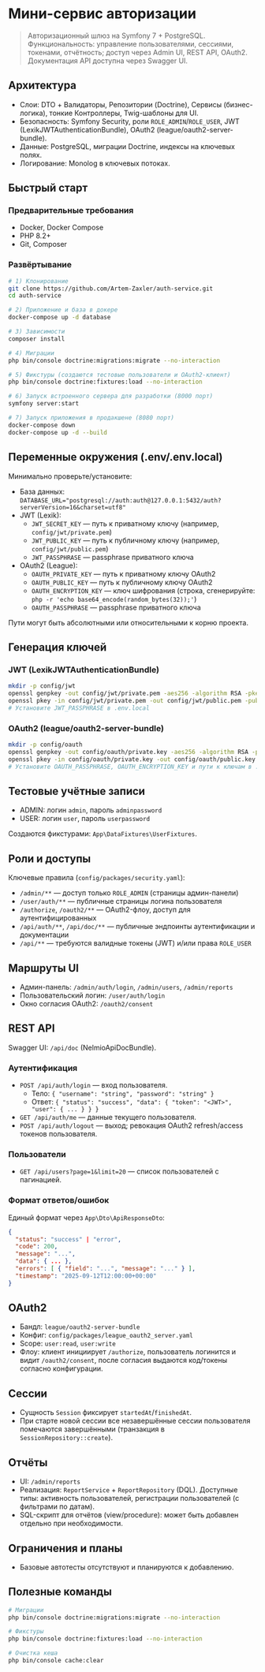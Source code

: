 # Мини-сервис авторизации

> Авторизационный шлюз на Symfony 7 + PostgreSQL. Функциональность: управление пользователями, сессиями, токенами, отчётность; доступ через Admin UI, REST API, OAuth2. Документация API доступна через Swagger UI.

## Архитектура
- Слои: DTO + Валидаторы, Репозитории (Doctrine), Сервисы (бизнес-логика), тонкие Контроллеры, Twig-шаблоны для UI.
- Безопасность: Symfony Security, роли `ROLE_ADMIN`/`ROLE_USER`, JWT (LexikJWTAuthenticationBundle), OAuth2 (league/oauth2-server-bundle).
- Данные: PostgreSQL, миграции Doctrine, индексы на ключевых полях.
- Логирование: Monolog в ключевых потоках.

## Быстрый старт

### Предварительные требования
- Docker, Docker Compose
- PHP 8.2+
- Git, Composer

### Развёртывание
```bash
# 1) Клонирование
git clone https://github.com/Artem-Zaxler/auth-service.git
cd auth-service

# 2) Приложение и база в докере
docker-compose up -d database

# 3) Зависимости
composer install

# 4) Миграции
php bin/console doctrine:migrations:migrate --no-interaction

# 5) Фикстуры (создаются тестовые пользователи и OAuth2-клиент)
php bin/console doctrine:fixtures:load --no-interaction

# 6) Запуск встроенного сервера для разработки (8000 порт)
symfony server:start 

# 7) Запуск приложения в продакшене (8080 порт)
docker-compose down
docker-compose up -d --build
```

## Переменные окружения (.env/.env.local)
Минимально проверьте/установите:
- База данных: `DATABASE_URL="postgresql://auth:auth@127.0.0.1:5432/auth?serverVersion=16&charset=utf8"`
- JWT (Lexik):
  - `JWT_SECRET_KEY` — путь к приватному ключу (например, `config/jwt/private.pem`)
  - `JWT_PUBLIC_KEY` — путь к публичному ключу (например, `config/jwt/public.pem`)
  - `JWT_PASSPHRASE` — passphrase приватного ключа
- OAuth2 (League):
  - `OAUTH_PRIVATE_KEY` — путь к приватному ключу OAuth2
  - `OAUTH_PUBLIC_KEY` — путь к публичному ключу OAuth2
  - `OAUTH_ENCRYPTION_KEY` — ключ шифрования (строка, сгенерируйте: `php -r 'echo base64_encode(random_bytes(32));'`)
  - `OAUTH_PASSPHRASE` — passphrase приватного ключа

Пути могут быть абсолютными или относительными к корню проекта.

## Генерация ключей
### JWT (LexikJWTAuthenticationBundle)
```bash
mkdir -p config/jwt
openssl genpkey -out config/jwt/private.pem -aes256 -algorithm RSA -pkeyopt rsa_keygen_bits:4096
openssl pkey -in config/jwt/private.pem -out config/jwt/public.pem -pubout
# Установите JWT_PASSPHRASE в .env.local
```

### OAuth2 (league/oauth2-server-bundle)
```bash
mkdir -p config/oauth
openssl genpkey -out config/oauth/private.key -aes256 -algorithm RSA -pkeyopt rsa_keygen_bits:4096
openssl pkey -in config/oauth/private.key -out config/oauth/public.key -pubout
# Установите OAUTH_PASSPHRASE, OAUTH_ENCRYPTION_KEY и пути к ключам в .env.local
```

## Тестовые учётные записи
- ADMIN: логин `admin`, пароль `adminpassword`
- USER: логин `user`, пароль `userpassword`

Создаются фикстурами: `App\DataFixtures\UserFixtures`.

## Роли и доступы
Ключевые правила (`config/packages/security.yaml`):
- `/admin/**` — доступ только `ROLE_ADMIN` (страницы админ-панели)
- `/user/auth/**` — публичные страницы логина пользователя
- `/authorize`, `/oauth2/**` — OAuth2-флоу, доступ для аутентифицированных
- `/api/auth/**`, `/api/doc/**` — публичные эндпоинты аутентификации и документации
- `/api/**` — требуются валидные токены (JWT) и/или права `ROLE_USER`

## Маршруты UI
- Админ-панель: `/admin/auth/login`, `/admin/users`, `/admin/reports`
- Пользовательский логин: `/user/auth/login`
- Окно согласия OAuth2: `/oauth2/consent`

## REST API
Swagger UI: `/api/doc` (NelmioApiDocBundle).

### Аутентификация
- `POST /api/auth/login` — вход пользователя.
  - Тело: `{ "username": "string", "password": "string" }`
  - Ответ: `{ "status": "success", "data": { "token": "<JWT>", "user": { ... } } }`
- `GET /api/auth/me` — данные текущего пользователя.
- `POST /api/auth/logout` — выход; ревокация OAuth2 refresh/access токенов пользователя.

### Пользователи
- `GET /api/users?page=1&limit=20` — список пользователей с пагинацией.

### Формат ответов/ошибок
Единый формат через `App\Dto\ApiResponseDto`:
```json
{
  "status": "success" | "error",
  "code": 200,
  "message": "...",
  "data": { ... },
  "errors": [ { "field": "...", "message": "..." } ],
  "timestamp": "2025-09-12T12:00:00+00:00"
}
```

## OAuth2
- Бандл: `league/oauth2-server-bundle`
- Конфиг: `config/packages/league_oauth2_server.yaml`
- Scope: `user:read`, `user:write`
- Флоу: клиент инициирует `/authorize`, пользователь логинится и видит `/oauth2/consent`, после согласия выдаются код/токены согласно конфигурации.

## Сессии
- Сущность `Session` фиксирует `startedAt`/`finishedAt`.
- При старте новой сессии все незавершённые сессии пользователя помечаются завершёнными (транзакция в `SessionRepository::create`).

## Отчёты
- UI: `/admin/reports`
- Реализация: `ReportService` + `ReportRepository` (DQL). Доступные типы: активность пользователей, регистрации пользователей (с фильтрами по датам).
- SQL-скрипт для отчётов (view/procedure): может быть добавлен отдельно при необходимости.

## Ограничения и планы
- Базовые автотесты отсутствуют и планируются к добавлению.

## Полезные команды
```bash
# Миграции
php bin/console doctrine:migrations:migrate --no-interaction

# Фикстуры
php bin/console doctrine:fixtures:load --no-interaction

# Очистка кеша
php bin/console cache:clear
```


